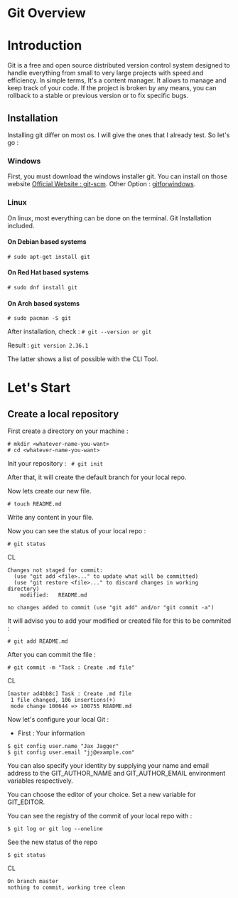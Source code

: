 # Git Overview

# Introduction

Git is a free and open source distributed version control system designed to handle everything from small to very large projects with speed and efficiency. In simple terms, It's a content manager. It allows to manage and keep track of your code. If the project is broken by any means, you can rollback to a stable or previous version or to fix specific bugs.

## Installation

Installing git differ on most os. I will give the ones that I already test. So let's go :

### Windows

First, you must download the windows installer git. 
You can install on those website [Official Website : git-scm](https://git-scm.com/). Other Option : [gitforwindows](https://gitforwindows.org/).

### Linux

On linux, most everything can be done on the terminal. Git Installation included. 

#### On Debian based systems

`# sudo apt-get install git`

#### On Red Hat based systems

`# sudo dnf install git`

#### On Arch based systems

`# sudo pacman -S git`

After installation, check :
`# git --version or git` 

Result :
`git version 2.36.1`

The latter shows a list of possible with the CLI Tool.

# Let's Start

## Create a local repository

First create a directory on your machine : 

```
# mkdir <whatever-name-you-want>
# cd <whatever-name-you-want>
```

Init your repository : 
` # git init`

After that, it will create the default branch for your local repo.



Now lets create our new file.

`# touch README.md`

Write any content in your file.



Now you can see the status of your local repo : 

`# git status`



CL

``` 
Changes not staged for commit:
  (use "git add <file>..." to update what will be committed)
  (use "git restore <file>..." to discard changes in working directory)
	modified:   README.md

no changes added to commit (use "git add" and/or "git commit -a")
```



It will advise you to add your modified or created file for this to be commited : 

`# git add README.md `



After you can commit the file :

`# git commit -m "Task : Create .md file" `



CL 

``` 
[master ad4bb8c] Task : Create .md file
 1 file changed, 106 insertions(+)
 mode change 100644 => 100755 README.md
```

 



Now let's configure your local Git : 

- First : Your information 

``` 
$ git config user.name "Jax Jagger"
$ git config user.email "jj@example.com"
```

You can also specify your identity by supplying your name and email address
to the GIT_AUTHOR_NAME and GIT_AUTHOR_EMAIL environment
variables respectively.

You can choose the editor of your choice. Set a new variable for GIT_EDITOR.



You can see the registry of the commit of your local repo with :

`$ git log or git log --oneline`

See the new status of the repo

`$ git status`

CL

``` 
On branch master
nothing to commit, working tree clean
```


